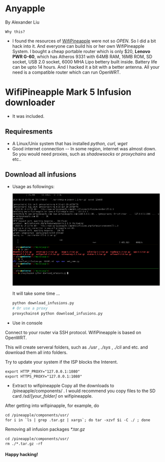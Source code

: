 Anyapple
=======================================
By Alexander Liu


    Why this?

* I found the resources of [WifiPineapple](https://www.wifipineapple.com) were not so *OPEN*. So I did a bit hack into it.
And everyone can build his or her own WifiPineapple System.
I bought a cheap portable router which is only $20, **Lenovo PWR G-60**, which has Atheros 9331 with 64MB RAM, 16MB ROM, SD socket, USB 2.0 socket,  6000 MHA Lipo bettery built inside. Battery life can be upto 14 hours.
And I hacked it a bit with a better antenna.
All your need is a compatible router which can run OpenWRT.



WifiPineapple Mark 5 Infusion downloader
=======================================
* It was included.


Requiresments
-------------
* A Linux/Unix system that has installed *python, curl, wget*
* Good internet connection -- In some region, internet was almost down. So you would need proxies, such as *shadowsocks* or *proxychains* and etc..


Download all infusions
----------------------
* Usage as followings:

    ![demo](static/snapshot170.png)

    It will take some time ...

    ```bash
    python download_infusions.py
    # Or use a proxy
    proxychains4 python download_infusions.py
    ```

* Use in console

Connect to your router via SSH protocol. WifiPineapple is based on OpenWRT.

This will create serveral folders, such as *./usr* , *./sys* , *./cli* and etc. and download them all into folders.

Try to update your system if the ISP blocks the Interent.

    export HTTP_PROXY="127.0.0.1:1080"
    export HTTPS_PROXY="127.0.0.1:1080"

* Extract to wifipineapple
Copy all the downloads to /pineapple/components/ . I would recommend you copy files to the SD card */sd/[your_folder]* on wifipineapple.

After getting into wifipinapple, for example,  do 

    cd /pineapple/components/usr/
    for i in `ls | grep .tar.gz | xargs`; do tar -xzvf $i -C ./ ; done

Removing all infusion packages _*.tar.gz_

    cd /pineapple/components/usr/
    rm ./*.tar.gz -rf




#### Happy hacking!
